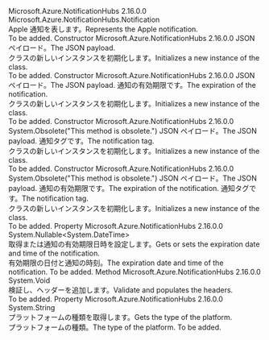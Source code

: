 <Type Name="AppleNotification" FullName="Microsoft.Azure.NotificationHubs.AppleNotification">
  <TypeSignature Language="C#" Value="public sealed class AppleNotification : Microsoft.Azure.NotificationHubs.Notification" />
  <TypeSignature Language="ILAsm" Value=".class public auto ansi sealed beforefieldinit AppleNotification extends Microsoft.Azure.NotificationHubs.Notification" />
  <TypeSignature Language="DocId" Value="T:Microsoft.Azure.NotificationHubs.AppleNotification" />
  <TypeSignature Language="VB.NET" Value="Public NotInheritable Class AppleNotification&#xA;Inherits Notification" />
  <TypeSignature Language="F#" Value="type AppleNotification = class&#xA;    inherit Notification" />
  <AssemblyInfo>
    <AssemblyName>Microsoft.Azure.NotificationHubs</AssemblyName>
    <AssemblyVersion>2.16.0.0</AssemblyVersion>
  </AssemblyInfo>
  <Base>
    <BaseTypeName>Microsoft.Azure.NotificationHubs.Notification</BaseTypeName>
  </Base>
  <Interfaces></Interfaces>
  <Docs>
    <summary><span data-ttu-id="d50a2-101">Apple 通知を表します。</span><span class="sxs-lookup"><span data-stu-id="d50a2-101">Represents the Apple notification.</span></span></summary>
    <remarks>To be added.</remarks>
  </Docs>
  <Members>
    <Member MemberName=".ctor">
      <MemberSignature Language="C#" Value="public AppleNotification (string jsonPayload);" />
      <MemberSignature Language="ILAsm" Value=".method public hidebysig specialname rtspecialname instance void .ctor(string jsonPayload) cil managed" />
      <MemberSignature Language="DocId" Value="M:Microsoft.Azure.NotificationHubs.AppleNotification.#ctor(System.String)" />
      <MemberSignature Language="VB.NET" Value="Public Sub New (jsonPayload As String)" />
      <MemberSignature Language="F#" Value="new Microsoft.Azure.NotificationHubs.AppleNotification : string -&gt; Microsoft.Azure.NotificationHubs.AppleNotification" Usage="new Microsoft.Azure.NotificationHubs.AppleNotification jsonPayload" />
      <MemberType>Constructor</MemberType>
      <AssemblyInfo>
        <AssemblyName>Microsoft.Azure.NotificationHubs</AssemblyName>
        <AssemblyVersion>2.16.0.0</AssemblyVersion>
      </AssemblyInfo>
      <Parameters>
        <Parameter Name="jsonPayload" Type="System.String" />
      </Parameters>
      <Docs>
        <param name="jsonPayload"><span data-ttu-id="d50a2-102">JSON ペイロード。</span><span class="sxs-lookup"><span data-stu-id="d50a2-102">The JSON payload.</span></span></param>
        <summary><span data-ttu-id="d50a2-103"><see cref="T:Microsoft.Azure.NotificationHubs.AppleNotification" /> クラスの新しいインスタンスを初期化します。</span><span class="sxs-lookup"><span data-stu-id="d50a2-103">Initializes a new instance of the <see cref="T:Microsoft.Azure.NotificationHubs.AppleNotification" /> class.</span></span></summary>
        <remarks>To be added.</remarks>
      </Docs>
    </Member>
    <Member MemberName=".ctor">
      <MemberSignature Language="C#" Value="public AppleNotification (string jsonPayload, Nullable&lt;DateTime&gt; expiry);" />
      <MemberSignature Language="ILAsm" Value=".method public hidebysig specialname rtspecialname instance void .ctor(string jsonPayload, valuetype System.Nullable`1&lt;valuetype System.DateTime&gt; expiry) cil managed" />
      <MemberSignature Language="DocId" Value="M:Microsoft.Azure.NotificationHubs.AppleNotification.#ctor(System.String,System.Nullable{System.DateTime})" />
      <MemberSignature Language="VB.NET" Value="Public Sub New (jsonPayload As String, expiry As Nullable(Of DateTime))" />
      <MemberSignature Language="F#" Value="new Microsoft.Azure.NotificationHubs.AppleNotification : string * Nullable&lt;DateTime&gt; -&gt; Microsoft.Azure.NotificationHubs.AppleNotification" Usage="new Microsoft.Azure.NotificationHubs.AppleNotification (jsonPayload, expiry)" />
      <MemberType>Constructor</MemberType>
      <AssemblyInfo>
        <AssemblyName>Microsoft.Azure.NotificationHubs</AssemblyName>
        <AssemblyVersion>2.16.0.0</AssemblyVersion>
      </AssemblyInfo>
      <Parameters>
        <Parameter Name="jsonPayload" Type="System.String" />
        <Parameter Name="expiry" Type="System.Nullable&lt;System.DateTime&gt;" />
      </Parameters>
      <Docs>
        <param name="jsonPayload"><span data-ttu-id="d50a2-104">JSON ペイロード。</span><span class="sxs-lookup"><span data-stu-id="d50a2-104">The JSON payload.</span></span></param>
        <param name="expiry"><span data-ttu-id="d50a2-105">通知の有効期限です。</span><span class="sxs-lookup"><span data-stu-id="d50a2-105">The expiration of the notification.</span></span></param>
        <summary><span data-ttu-id="d50a2-106"><see cref="T:Microsoft.Azure.NotificationHubs.AppleNotification" /> クラスの新しいインスタンスを初期化します。</span><span class="sxs-lookup"><span data-stu-id="d50a2-106">Initializes a new instance of the <see cref="T:Microsoft.Azure.NotificationHubs.AppleNotification" /> class.</span></span></summary>
        <remarks>To be added.</remarks>
      </Docs>
    </Member>
    <Member MemberName=".ctor">
      <MemberSignature Language="C#" Value="public AppleNotification (string jsonPayload, string tag);" />
      <MemberSignature Language="ILAsm" Value=".method public hidebysig specialname rtspecialname instance void .ctor(string jsonPayload, string tag) cil managed" />
      <MemberSignature Language="DocId" Value="M:Microsoft.Azure.NotificationHubs.AppleNotification.#ctor(System.String,System.String)" />
      <MemberSignature Language="VB.NET" Value="Public Sub New (jsonPayload As String, tag As String)" />
      <MemberSignature Language="F#" Value="new Microsoft.Azure.NotificationHubs.AppleNotification : string * string -&gt; Microsoft.Azure.NotificationHubs.AppleNotification" Usage="new Microsoft.Azure.NotificationHubs.AppleNotification (jsonPayload, tag)" />
      <MemberType>Constructor</MemberType>
      <AssemblyInfo>
        <AssemblyName>Microsoft.Azure.NotificationHubs</AssemblyName>
        <AssemblyVersion>2.16.0.0</AssemblyVersion>
      </AssemblyInfo>
      <Attributes>
        <Attribute>
          <AttributeName>System.Obsolete("This method is obsolete.")</AttributeName>
        </Attribute>
      </Attributes>
      <Parameters>
        <Parameter Name="jsonPayload" Type="System.String" />
        <Parameter Name="tag" Type="System.String" />
      </Parameters>
      <Docs>
        <param name="jsonPayload"><span data-ttu-id="d50a2-107">JSON ペイロード。</span><span class="sxs-lookup"><span data-stu-id="d50a2-107">The JSON payload.</span></span></param>
        <param name="tag"><span data-ttu-id="d50a2-108">通知タグです。</span><span class="sxs-lookup"><span data-stu-id="d50a2-108">The notification tag.</span></span></param>
        <summary><span data-ttu-id="d50a2-109"><see cref="T:Microsoft.Azure.NotificationHubs.AppleNotification" /> クラスの新しいインスタンスを初期化します。</span><span class="sxs-lookup"><span data-stu-id="d50a2-109">Initializes a new instance of the <see cref="T:Microsoft.Azure.NotificationHubs.AppleNotification" /> class.</span></span></summary>
        <remarks>To be added.</remarks>
      </Docs>
    </Member>
    <Member MemberName=".ctor">
      <MemberSignature Language="C#" Value="public AppleNotification (string jsonPayload, Nullable&lt;DateTime&gt; expiry, string tag);" />
      <MemberSignature Language="ILAsm" Value=".method public hidebysig specialname rtspecialname instance void .ctor(string jsonPayload, valuetype System.Nullable`1&lt;valuetype System.DateTime&gt; expiry, string tag) cil managed" />
      <MemberSignature Language="DocId" Value="M:Microsoft.Azure.NotificationHubs.AppleNotification.#ctor(System.String,System.Nullable{System.DateTime},System.String)" />
      <MemberSignature Language="VB.NET" Value="Public Sub New (jsonPayload As String, expiry As Nullable(Of DateTime), tag As String)" />
      <MemberSignature Language="F#" Value="new Microsoft.Azure.NotificationHubs.AppleNotification : string * Nullable&lt;DateTime&gt; * string -&gt; Microsoft.Azure.NotificationHubs.AppleNotification" Usage="new Microsoft.Azure.NotificationHubs.AppleNotification (jsonPayload, expiry, tag)" />
      <MemberType>Constructor</MemberType>
      <AssemblyInfo>
        <AssemblyName>Microsoft.Azure.NotificationHubs</AssemblyName>
        <AssemblyVersion>2.16.0.0</AssemblyVersion>
      </AssemblyInfo>
      <Attributes>
        <Attribute>
          <AttributeName>System.Obsolete("This method is obsolete.")</AttributeName>
        </Attribute>
      </Attributes>
      <Parameters>
        <Parameter Name="jsonPayload" Type="System.String" />
        <Parameter Name="expiry" Type="System.Nullable&lt;System.DateTime&gt;" />
        <Parameter Name="tag" Type="System.String" />
      </Parameters>
      <Docs>
        <param name="jsonPayload"><span data-ttu-id="d50a2-110">JSON ペイロード。</span><span class="sxs-lookup"><span data-stu-id="d50a2-110">The JSON payload.</span></span></param>
        <param name="expiry"><span data-ttu-id="d50a2-111">通知の有効期限です。</span><span class="sxs-lookup"><span data-stu-id="d50a2-111">The expiration of the notification.</span></span></param>
        <param name="tag"><span data-ttu-id="d50a2-112">通知タグです。</span><span class="sxs-lookup"><span data-stu-id="d50a2-112">The notification tag.</span></span></param>
        <summary><span data-ttu-id="d50a2-113"><see cref="T:Microsoft.Azure.NotificationHubs.AppleNotification" /> クラスの新しいインスタンスを初期化します。</span><span class="sxs-lookup"><span data-stu-id="d50a2-113">Initializes a new instance of the <see cref="T:Microsoft.Azure.NotificationHubs.AppleNotification" /> class.</span></span></summary>
        <remarks>To be added.</remarks>
      </Docs>
    </Member>
    <Member MemberName="Expiry">
      <MemberSignature Language="C#" Value="public Nullable&lt;DateTime&gt; Expiry { get; set; }" />
      <MemberSignature Language="ILAsm" Value=".property instance valuetype System.Nullable`1&lt;valuetype System.DateTime&gt; Expiry" />
      <MemberSignature Language="DocId" Value="P:Microsoft.Azure.NotificationHubs.AppleNotification.Expiry" />
      <MemberSignature Language="VB.NET" Value="Public Property Expiry As Nullable(Of DateTime)" />
      <MemberSignature Language="F#" Value="member this.Expiry : Nullable&lt;DateTime&gt; with get, set" Usage="Microsoft.Azure.NotificationHubs.AppleNotification.Expiry" />
      <MemberType>Property</MemberType>
      <AssemblyInfo>
        <AssemblyName>Microsoft.Azure.NotificationHubs</AssemblyName>
        <AssemblyVersion>2.16.0.0</AssemblyVersion>
      </AssemblyInfo>
      <ReturnValue>
        <ReturnType>System.Nullable&lt;System.DateTime&gt;</ReturnType>
      </ReturnValue>
      <Docs>
        <summary><span data-ttu-id="d50a2-114">取得または通知の有効期限日時を設定します。</span><span class="sxs-lookup"><span data-stu-id="d50a2-114">Gets or sets the expiration date and time of the notification.</span></span></summary>
        <value><span data-ttu-id="d50a2-115">有効期限の日付と通知の時刻。</span><span class="sxs-lookup"><span data-stu-id="d50a2-115">The expiration date and time of the notification.</span></span></value>
        <remarks>To be added.</remarks>
      </Docs>
    </Member>
    <Member MemberName="OnValidateAndPopulateHeaders">
      <MemberSignature Language="C#" Value="protected override void OnValidateAndPopulateHeaders ();" />
      <MemberSignature Language="ILAsm" Value=".method familyhidebysig virtual instance void OnValidateAndPopulateHeaders() cil managed" />
      <MemberSignature Language="DocId" Value="M:Microsoft.Azure.NotificationHubs.AppleNotification.OnValidateAndPopulateHeaders" />
      <MemberSignature Language="VB.NET" Value="Protected Overrides Sub OnValidateAndPopulateHeaders ()" />
      <MemberSignature Language="F#" Value="override this.OnValidateAndPopulateHeaders : unit -&gt; unit" Usage="appleNotification.OnValidateAndPopulateHeaders " />
      <MemberType>Method</MemberType>
      <AssemblyInfo>
        <AssemblyName>Microsoft.Azure.NotificationHubs</AssemblyName>
        <AssemblyVersion>2.16.0.0</AssemblyVersion>
      </AssemblyInfo>
      <ReturnValue>
        <ReturnType>System.Void</ReturnType>
      </ReturnValue>
      <Parameters />
      <Docs>
        <summary>
            <span data-ttu-id="d50a2-116">検証し、ヘッダーを追加します。</span><span class="sxs-lookup"><span data-stu-id="d50a2-116">Validate and populates the headers.</span></span>
            </summary>
        <remarks>To be added.</remarks>
      </Docs>
    </Member>
    <Member MemberName="PlatformType">
      <MemberSignature Language="C#" Value="protected override string PlatformType { get; }" />
      <MemberSignature Language="ILAsm" Value=".property instance string PlatformType" />
      <MemberSignature Language="DocId" Value="P:Microsoft.Azure.NotificationHubs.AppleNotification.PlatformType" />
      <MemberSignature Language="VB.NET" Value="Protected Overrides ReadOnly Property PlatformType As String" />
      <MemberSignature Language="F#" Value="member this.PlatformType : string" Usage="Microsoft.Azure.NotificationHubs.AppleNotification.PlatformType" />
      <MemberType>Property</MemberType>
      <AssemblyInfo>
        <AssemblyName>Microsoft.Azure.NotificationHubs</AssemblyName>
        <AssemblyVersion>2.16.0.0</AssemblyVersion>
      </AssemblyInfo>
      <ReturnValue>
        <ReturnType>System.String</ReturnType>
      </ReturnValue>
      <Docs>
        <summary>
            <span data-ttu-id="d50a2-117">プラットフォームの種類を取得します。</span><span class="sxs-lookup"><span data-stu-id="d50a2-117">Gets the type of the platform.</span></span>
            </summary>
        <value>
            <span data-ttu-id="d50a2-118">プラットフォームの種類。</span><span class="sxs-lookup"><span data-stu-id="d50a2-118">The type of the platform.</span></span>
            </value>
        <remarks>To be added.</remarks>
      </Docs>
    </Member>
  </Members>
</Type>